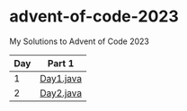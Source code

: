 # advent-of-code-2023
My Solutions to Advent of Code 2023

<!-- create a table for days 1-25 -->
| Day | Part 1                                                     |
| --- |------------------------------------------------------------|
| 1   | [Day1.java](./src/main/java/social/nickrest/day/Day1.java) |
| 2   | [Day2.java](./src/main/java/social/nickrest/day/Day2.java) |
